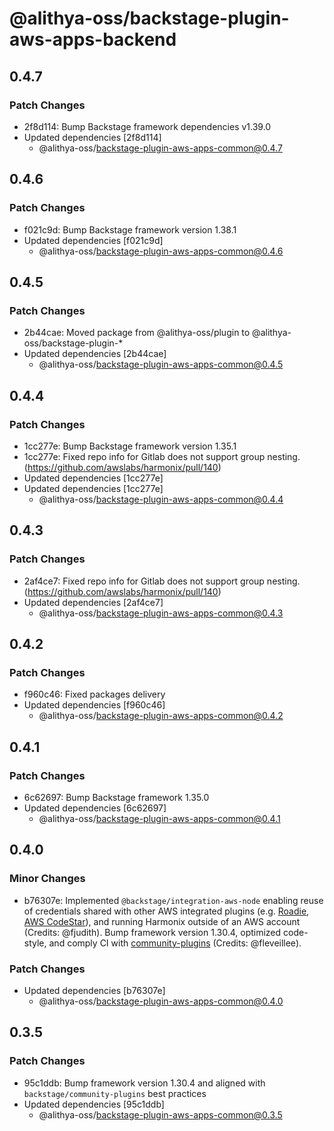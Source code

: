 # @alithya-oss/backstage-plugin-aws-apps-backend

## 0.4.7

### Patch Changes

- 2f8d114: Bump Backstage framework dependencies v1.39.0
- Updated dependencies [2f8d114]
  - @alithya-oss/backstage-plugin-aws-apps-common@0.4.7

## 0.4.6

### Patch Changes

- f021c9d: Bump Backstage framework version 1.38.1
- Updated dependencies [f021c9d]
  - @alithya-oss/backstage-plugin-aws-apps-common@0.4.6

## 0.4.5

### Patch Changes

- 2b44cae: Moved package from @alithya-oss/plugin to @alithya-oss/backstage-plugin-\*
- Updated dependencies [2b44cae]
  - @alithya-oss/backstage-plugin-aws-apps-common@0.4.5

## 0.4.4

### Patch Changes

- 1cc277e: Bump Backstage framework version 1.35.1
- 1cc277e: Fixed repo info for Gitlab does not support group nesting. (https://github.com/awslabs/harmonix/pull/140)
- Updated dependencies [1cc277e]
- Updated dependencies [1cc277e]
  - @alithya-oss/backstage-plugin-aws-apps-common@0.4.4

## 0.4.3

### Patch Changes

- 2af4ce7: Fixed repo info for Gitlab does not support group nesting. (https://github.com/awslabs/harmonix/pull/140)
- Updated dependencies [2af4ce7]
  - @alithya-oss/backstage-plugin-aws-apps-common@0.4.3

## 0.4.2

### Patch Changes

- f960c46: Fixed packages delivery
- Updated dependencies [f960c46]
  - @alithya-oss/backstage-plugin-aws-apps-common@0.4.2

## 0.4.1

### Patch Changes

- 6c62697: Bump Backstage framework 1.35.0
- Updated dependencies [6c62697]
  - @alithya-oss/backstage-plugin-aws-apps-common@0.4.1

## 0.4.0

### Minor Changes

- b76307e: Implemented `@backstage/integration-aws-node` enabling reuse of credentials shared with other AWS integrated plugins (e.g. [Roadie](https://github.com/RoadieHQ/roadie-backstage-plugins/tree/main/plugins/backend/catalog-backend-module-aws), [AWS CodeStar](https://github.com/awslabs/backstage-plugins-for-aws)), and running Harmonix outside of an AWS account (Credits: @fjudith). Bump framework version 1.30.4, optimized code-style, and comply CI with [community-plugins](https://github.com/backstage/community-plugins) (Credits: @fleveillee).

### Patch Changes

- Updated dependencies [b76307e]
  - @alithya-oss/backstage-plugin-aws-apps-common@0.4.0

## 0.3.5

### Patch Changes

- 95c1ddb: Bump framework version 1.30.4 and aligned with `backstage/community-plugins` best practices
- Updated dependencies [95c1ddb]
  - @alithya-oss/backstage-plugin-aws-apps-common@0.3.5
